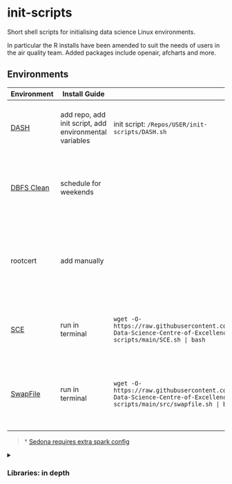 # init-scripts
Short shell scripts for initialising data science Linux environments.

In particular the R installs have been amended to suit the needs of users in the air quality team. Added packages include openair, afcharts and more.

## Environments
<table>
  <thead><tr>
    <th>Environment</th>
    <th>Install Guide</th>
    <th></th>
    <th>Description</th>
  </tr></thead>
  <tbody><tr>
    <td><a href="DASH.sh">DASH</a></td>
    <td>add repo, add init script, add environmental variables</td>
    <td>init script: <code>/Repos/USER/init-scripts/DASH.sh</code></td>
    <th>DASH initialisation global script for databricks clusters. †</th>
  </tr><tr>
    <td><a href="src/dbfs_clean.py">DBFS Clean</a></td>
    <td>schedule for weekends</td>
    <td></td>
    <th>A schedulable job to remove user created files not in lab area.</th>
  </tr><tr>
    <td>rootcert</td>
    <td>add manually</td>
    <td></td>
    <th>Root Certification to solve SSH issue requires secret and such not stored on GitHub.</th>
  </tr><tr>
    <td><a href="SCE.sh">SCE</a></td>
    <td>run in terminal</td>
    <td><code>wget -O- https://raw.githubusercontent.com/Defra-Data-Science-Centre-of-Excellence/init-scripts/main/SCE.sh | bash</code></td>
    <th>SCE initialisation script for SCE virtual Linux machine.</th>
  </tr><tr>
    <td><a href="src/swapfile.sh">SwapFile</a></td>
    <td>run in terminal</td>
    <td><code>wget -O- https://raw.githubusercontent.com/Defra-Data-Science-Centre-of-Excellence/init-scripts/main/src/swapfile.sh | bash</code></td>
    <th>For small SCE machines, reduce Out-of-Memory errors with extra swap storage.</th>
  </tr></tbody>
</table>

> † [Sedona requires extra spark config](https://sedona.apache.org/latest-snapshot/setup/databricks/)  


<details>
  <summary><h3>Libraries: in depth</h3></summary>

| Script | Lang | Library | Group |
| ------ | ---- | ------- | ----- |
| Runtime 12 | [Databricks Runtime](https://docs.databricks.com/release-notes/runtime/releases.html)
| Runtime 12 | [R]([https://docs.databricks.com/release-notes/runtime/12.2#--installed-r-libraries) |
| Runtime 12 | [py](https://docs.databricks.com//release-notes/runtime/12.2#installed-python-libraries) |
| Base | ppa | ppa:c2d4u.team/c2d4u4.0+ | R-Cran binary install |
| Base | ppa | ppa:ubuntugis/ppa | Geospatial |
| Base | bin | parallel | GNU |
| Base | R | renv | RStudio Connect |
| Base | R | devtools | RStudio Connect |
| Base | R | rstudioapi | RStudio Connect |
| Base | R | packrat | RStudio Connect |
| Base | R | rsconnect | RStudio Connect |
| Base | R | dt | Shiny |
| Base | R | shinyjs | Shiny |
| Base | R | shinydashboard | Shiny |
| Base | R | shinycssloaders | Shiny |
| Base | R | sf | Geospatial |
| Base | R | raster | Geospatial |
| Base | R | leaflet | Geospatial |
| Base | R | arrow |
| Base | R | plotly |
| Base | R | biocmanager | Farm Stats | 
| Base | R | bs4dash | Farm Stats |
| Base | R | janitor | Farm Stats |
| Base | R | odbc | Farm Stats |
| Base | R | rgdal | Farm Stats |
| Base | R | rpostgres | Farm Stats |
| Base | R | srvyr | Farm Stats |
| Base | R | zoo | Farm Stats |
| Base | py | pandas |
| Base | py | matplotlib |
| Base | py | openpyxl |
| Base | bin | libgdal-dev | Geospatial |
| Base | bin | libgeos-dev | Geospatial |
| Base | bin | libproj-dev | Geospatial |
| Base | bin | libspatialindex-dev | Geospatial |
| Base | bin | libsqlite3-mod-spatialite | Geospatial |
| Base | py | spatialite | Geospatial |
| Base | py | rtree | Geospatial |
| Base | py | pyproj | Geospatial |
| Base | py | pyogrio | Geospatial |
| Base | py | geopandas | Geospatial |
| Base | py | geocube | Geospatial |
| Geo | jar | geotools-wrapper | Sedona |
| Geo | jar | sedona-python-adapter | Sedona |
| Geo | jar | sedona-viz | Sedona |
| Geo | py | apache-sedona | Sedona |
| Geo | py | databricks-mosaic | Mosaic |

</details>
